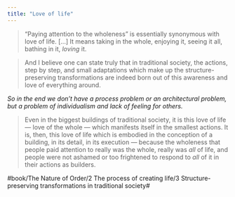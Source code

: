 ```yaml
---
title: "Love of life"
---
```


> “Paying attention to the wholeness” is essentially synonymous with love of life. […] It means taking in the whole, enjoying it, seeing it all, bathing in it, *loving* it.  

> And I believe one can state truly that in traditional society, the actions, step by step, and small adaptations which make up the structure-preserving transformations are indeed born out of this awareness and love of everything around.  

*So in the end we don’t have a process problem or an architectural problem, but a problem of individualism and lack of feeling for others.*

> Even in the biggest buildings of traditional society, it is this love of life — love of the whole — which manifests itself in the smallest actions. It is, then, this love of life which is embodied in the conception of a building, in its detail, in its execution — because the wholeness that people paid attention to really was the whole, really was *all* of life, and people were not ashamed or too frightened to respond to *all* of it in their actions as builders.  

#book/The Nature of Order/2 The process of creating life/3 Structure-preserving transformations in traditional society#